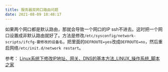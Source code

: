 ```yaml
---
title: 服务器双网口路由问题
date: 2021-08-09 18:48:17
---
```


如果两个网口都是默认路由，那就会导致一个网口的IP ssh不进去。这时把一个网口设置成非默认路由就好了。方法是修改`/etc/sysconfig/network-scripts/ifcfg-要修改的设备名`，把里面的`DEFROUTE=yes`改成`DEFROUTE=no`，然后重启网络`/etc/init.d/network restart`。

参考：
[Linux系统下修改IP地址、网关、DNS的基本方法_LINUX_操作系统_脚本之家](https://www.cnblogs.com/liangjiayan/p/10920383.html)
